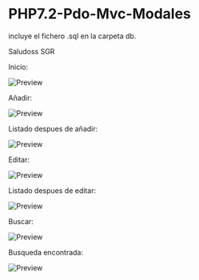 # PHP7.2-Pdo-Mvc-Modales

incluye el fichero .sql en la carpeta db.

Saludoss SGR


Inicio:

![Preview](https://raw.githubusercontent.com/sergio-gonzalez11/PHP7.2-Pdo-Mvc-Modales-Jquery-Javascript-Ajax/master/demo/inicio.png)


Añadir:

![Preview](https://raw.githubusercontent.com/sergio-gonzalez11/PHP7.2-Pdo-Mvc-Modales-Jquery-Javascript-Ajax/master/demo/añadir.png)


Listado despues de añadir:

![Preview](https://raw.githubusercontent.com/sergio-gonzalez11/PHP7.2-Pdo-Mvc-Modales-Jquery-Javascript-Ajax/master/demo/previa-añadir.png)


Editar:

![Preview](https://raw.githubusercontent.com/sergio-gonzalez11/PHP7.2-Pdo-Mvc-Modales-Jquery-Javascript-Ajax/master/demo/editar.png)


Listado despues de editar:

![Preview](https://raw.githubusercontent.com/sergio-gonzalez11/PHP7.2-Pdo-Mvc-Modales-Jquery-Javascript-Ajax/master/demo/previa-editar.png)


Buscar:

![Preview](https://raw.githubusercontent.com/sergio-gonzalez11/PHP7.2-Pdo-Mvc-Modales-Jquery-Javascript-Ajax/master/demo/buscar.png)


Busqueda encontrada:

![Preview](https://raw.githubusercontent.com/sergio-gonzalez11/PHP7.2-Pdo-Mvc-Modales-Jquery-Javascript-Ajax/master/demo/busqueda.png)
